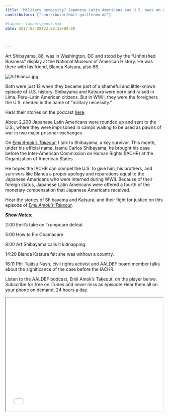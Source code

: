 ```yaml
---
title: 'Military necessity? Japanese Latin Americans say U.S. owes an apology for WWII kidnappings; Also on the PODCAST, Trumpcare’s defeat'
contributors: ["contributor/emil-guillermo.md"]

#layout: layouts/post.njk
date: 2017-03-28T22:58:33+00:00



---
```


Art Shibayama, 86, was in Washington, DC and stood by the “Unfinished Business”
display at the National Museum of American History. He was there with his
friend, Blanca Katsura, also 86.

![ArtBlanca.jpg](/uploads/ArtBlanca.jpg)

Both were just 12 when they became part of a shameful and little-known episode
of U.S. history. Shibayama and Katsura were born and raised in Lima, Peru–Latin
American citizens. But in WWII, they were the foreigners the U.S. needed in the
name of “military necessity.”

Hear their stories on the podcast [here](https://bit.ly/2mOsvoz).

About 2,200 Japanese Latin Americans were rounded up and sent to the U.S., where
they were imprisoned in camps waiting to be used as pawns of war in two major
prisoner exchanges.

On _[Emil Amok’s Takeout](https://bit.ly/2mOsvoz)_, I talk to Shibayama, a key
survivor. This month, under his official name, Isamu Carlos Shibayama, he
brought his case before the Inter-American Commission on Human Rights (IACHR) at
the Organization of American States.

He hopes the IACHR can compel the U.S. to give him, his brothers, and survivors
like Blanca a proper apology and reparations equal to the Japanese Americans who
were interned during WWII. Because of their foreign status, Japanese Latin
Americans were offered a fourth of the monetary compensation that Japanese
Americans received.

Hear the stories of Shibayama and Katsura, and their fight for justice on this
episode of _[Emil Amok’s Takeout](https://bit.ly/2mOsvoz)_.

**_Show Notes:_**

2:00 Emil’s take on Trumpcare defeat

5:00 How to Fix Obamacare

8:00 Art Shibayama calls it kidnapping.

14:20 Blanca Katsura felt she was without a country.

16:11 Phil Tajitsu Nash, civil rights activist and AALDEF board member talks
about the significance of the case before the IACHR.

Listen to the AALDEF podcast, Emil Amok’s Takeout, on the player below.
Subscribe for free on iTunes and never miss an episode! Hear them all on your
phone on demand, 24 hours a day.

<iframe
src="//html5-player.libsyn.com/embed/episode/id/5213457/height/360/width/500/theme/standard/autonext/no/thumbnail/yes/autoplay/no/preload/no/no_addthis/no/direction/backward/"
height="360" width="500" scrolling="no" allowfullscreen=""
webkitallowfullscreen="" mozallowfullscreen="" oallowfullscreen=""
msallowfullscreen=""></iframe>
